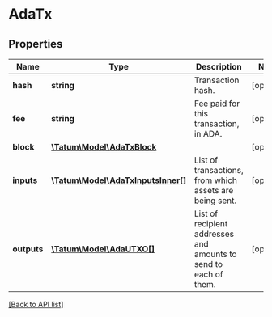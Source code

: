 # AdaTx

## Properties

Name | Type | Description | Notes
------------ | ------------- | ------------- | -------------
**hash** | **string** | Transaction hash. | [optional]
**fee** | **string** | Fee paid for this transaction, in ADA. | [optional]
**block** | [**\Tatum\Model\AdaTxBlock**](AdaTxBlock.md) |  | [optional]
**inputs** | [**\Tatum\Model\AdaTxInputsInner[]**](AdaTxInputsInner.md) | List of transactions, from which assets are being sent. | [optional]
**outputs** | [**\Tatum\Model\AdaUTXO[]**](AdaUTXO.md) | List of recipient addresses and amounts to send to each of them. | [optional]

[[Back to API list]](../../README.md#api-endpoints)
